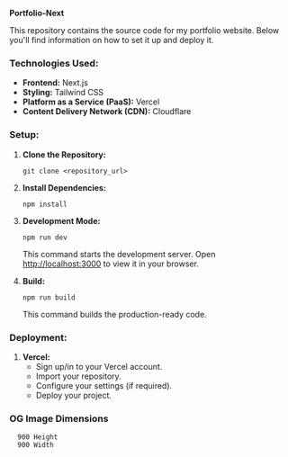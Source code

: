 **Portfolio-Next**

This repository contains the source code for my portfolio website. Below you'll find information on how to set it up and deploy it.

### Technologies Used:
- **Frontend:** Next.js
- **Styling:** Tailwind CSS
- **Platform as a Service (PaaS):** Vercel
- **Content Delivery Network (CDN):** Cloudflare

### Setup:
1. **Clone the Repository:**
   ```
   git clone <repository_url>
   ```

2. **Install Dependencies:**
   ```
   npm install
   ```

3. **Development Mode:**
   ```
   npm run dev
   ```
   This command starts the development server. Open [http://localhost:3000](http://localhost:3000) to view it in your browser.

4. **Build:**
   ```
   npm run build
   ```
   This command builds the production-ready code.

### Deployment:
1. **Vercel:**
   - Sign up/in to your Vercel account.
   - Import your repository.
   - Configure your settings (if required).
   - Deploy your project.

### OG Image Dimensions 

```
  900 Height
  900 Width
```